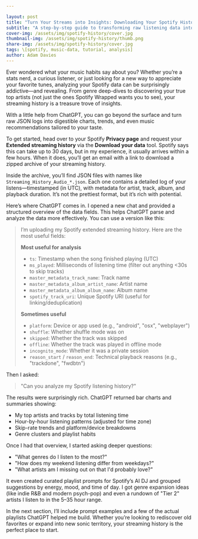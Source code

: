 ```yaml
---

layout: post
title: "Turn Your Streams into Insights: Downloading Your Spotify History & Analyzing It with ChatGPT"
subtitle: "A step-by-step guide to transforming raw listening data into meaningful patterns"
cover-img: /assets/img/spotify-history/cover.jpg
thumbnail-img: /assets/img/spotify-history/thumb.png
share-img: /assets/img/spotify-history/cover.jpg
tags: \[spotify, music-data, tutorial, analysis]
author: Adam Davies
---
```



Ever wondered what your music habits say about you? Whether you’re a stats nerd, a curious listener, or just looking for a new way to appreciate your favorite tunes, analyzing your Spotify data can be surprisingly addictive—and revealing. From genre deep-dives to discovering your true top artists (not just the ones Spotify Wrapped wants you to see), your streaming history is a treasure trove of insights.

With a little help from ChatGPT, you can go beyond the surface and turn raw JSON logs into digestible charts, trends, and even music recommendations tailored to your taste.

To get started, head over to your Spotify **Privacy page** and request your **Extended streaming history** via the **Download your data** tool. Spotify says this can take up to 30 days, but in my experience, it usually arrives within a few hours. When it does, you’ll get an email with a link to download a zipped archive of your streaming history.

Inside the archive, you’ll find JSON files with names like `Streaming_History_Audio_*.json`. Each one contains a detailed log of your listens—timestamped (in UTC), with metadata for artist, track, album, and playback duration. It’s not the prettiest format, but it’s rich with potential.

Here’s where ChatGPT comes in. I opened a new chat and provided a structured overview of the data fields. This helps ChatGPT parse and analyze the data more effectively. You can use a version like this:

> I’m uploading my Spotify extended streaming history. Here are the most useful fields:
>
> **Most useful for analysis**
>
> * `ts`: Timestamp when the song finished playing (UTC)
> * `ms_played`: Milliseconds of listening time (filter out anything <30s to skip tracks)
> * `master_metadata_track_name`: Track name
> * `master_metadata_album_artist_name`: Artist name
> * `master_metadata_album_album_name`: Album name
> * `spotify_track_uri`: Unique Spotify URI (useful for linking/deduplication)
>
> **Sometimes useful**
>
> * `platform`: Device or app used (e.g., "android", "osx", "webplayer")
> * `shuffle`: Whether shuffle mode was on
> * `skipped`: Whether the track was skipped
> * `offline`: Whether the track was played in offline mode
> * `incognito_mode`: Whether it was a private session
> * `reason_start` / `reason_end`: Technical playback reasons (e.g., "trackdone", "fwdbtn")

Then I asked:

> "Can you analyze my Spotify listening history?"

The results were surprisingly rich. ChatGPT returned bar charts and summaries showing:

* My top artists and tracks by total listening time
* Hour-by-hour listening patterns (adjusted for time zone)
* Skip-rate trends and platform/device breakdowns
* Genre clusters and playlist habits

Once I had that overview, I started asking deeper questions:

* "What genres do I listen to the most?"
* "How does my weekend listening differ from weekdays?"
* "What artists am I missing out on that I'd probably love?"

It even created curated playlist prompts for Spotify’s AI DJ and grouped suggestions by energy, mood, and time of day. I got genre expansion ideas (like indie R\&B and modern psych-pop) and even a rundown of "Tier 2" artists I listen to in the 5–35 hour range.

In the next section, I’ll include prompt examples and a few of the actual playlists ChatGPT helped me build. Whether you’re looking to rediscover old favorites or expand into new sonic territory, your streaming history is the perfect place to start.
